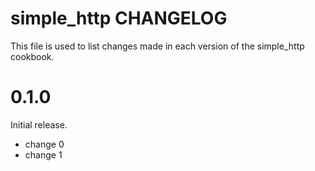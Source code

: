 # simple_http CHANGELOG

This file is used to list changes made in each version of the simple_http cookbook.

# 0.1.0

Initial release.

- change 0
- change 1

